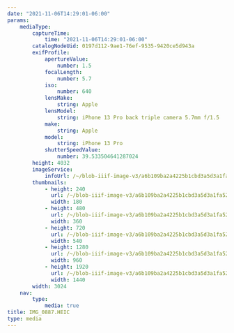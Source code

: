 ```yaml
---
date: "2021-11-06T14:29:01-06:00"
params:
    mediaType:
        captureTime:
            time: "2021-11-06T14:29:01-06:00"
        catalogNodeUid: 0197d112-9ae1-76ef-9535-9420ce5d943a
        exifProfile:
            apertureValue:
                number: 1.5
            focalLength:
                number: 5.7
            iso:
                number: 640
            lensMake:
                string: Apple
            lensModel:
                string: iPhone 13 Pro back triple camera 5.7mm f/1.5
            make:
                string: Apple
            model:
                string: iPhone 13 Pro
            shutterSpeedValue:
                number: 39.533504641287024
        height: 4032
        imageService:
            infoUrl: /~/blob-iiif-image-v3/a6b109ba2a4225b1cbd3a5d3a1fa52911c5e11295f205746906860db60ffcee8/info.json
        thumbnails:
            - height: 240
              url: /~/blob-iiif-image-v3/a6b109ba2a4225b1cbd3a5d3a1fa52911c5e11295f205746906860db60ffcee8/full/180%2C240/0/default.jpg
              width: 180
            - height: 480
              url: /~/blob-iiif-image-v3/a6b109ba2a4225b1cbd3a5d3a1fa52911c5e11295f205746906860db60ffcee8/full/360%2C480/0/default.jpg
              width: 360
            - height: 720
              url: /~/blob-iiif-image-v3/a6b109ba2a4225b1cbd3a5d3a1fa52911c5e11295f205746906860db60ffcee8/full/540%2C720/0/default.jpg
              width: 540
            - height: 1280
              url: /~/blob-iiif-image-v3/a6b109ba2a4225b1cbd3a5d3a1fa52911c5e11295f205746906860db60ffcee8/full/960%2C1280/0/default.jpg
              width: 960
            - height: 1920
              url: /~/blob-iiif-image-v3/a6b109ba2a4225b1cbd3a5d3a1fa52911c5e11295f205746906860db60ffcee8/full/1440%2C1920/0/default.jpg
              width: 1440
        width: 3024
    nav:
        type:
            media: true
title: IMG_0887.HEIC
type: media
---
```

